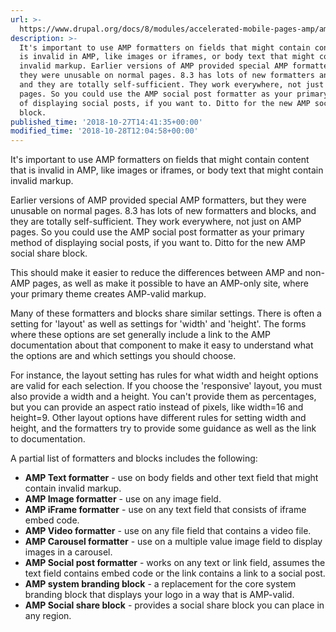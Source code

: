 ```yaml
---
url: >-
  https://www.drupal.org/docs/8/modules/accelerated-mobile-pages-amp/amp-version-83/amp-formatters-and-blocks
description: >-
  It's important to use AMP formatters on fields that might contain content that
  is invalid in AMP, like images or iframes, or body text that might contain
  invalid markup. Earlier versions of AMP provided special AMP formatters, but
  they were unusable on normal pages. 8.3 has lots of new formatters and blocks,
  and they are totally self-sufficient. They work everywhere, not just on AMP
  pages. So you could use the AMP social post formatter as your primary method
  of displaying social posts, if you want to. Ditto for the new AMP social share
  block.
published_time: '2018-10-27T14:41:35+00:00'
modified_time: '2018-10-28T12:04:58+00:00'
---
```

It's important to use AMP formatters on fields that might contain content that is invalid in AMP, like images or iframes, or body text that might contain invalid markup. 

Earlier versions of AMP provided special AMP formatters, but they were unusable on normal pages. 8.3 has lots of new formatters and blocks, and they are totally self-sufficient. They work everywhere, not just on AMP pages. So you could use the AMP social post formatter as your primary method of displaying social posts, if you want to. Ditto for the new AMP social share block.

This should make it easier to reduce the differences between AMP and non-AMP pages, as well as make it possible to have an AMP-only site, where your primary theme creates AMP-valid markup.

Many of these formatters and blocks share similar settings. There is often a setting for 'layout' as well as settings for 'width' and 'height'. The forms where these options are set generally include a link to the AMP documentation about that component to make it easy to understand what the options are and which settings you should choose.

For instance, the layout setting has rules for what width and height options are valid for each selection. If you choose the 'responsive' layout, you must also provide a width and a height. You can't provide them as percentages, but you can provide an aspect ratio instead of pixels, like width=16 and height=9\. Other layout options have different rules for setting width and height, and the formatters try to provide some guidance as well as the link to documentation.

A partial list of formatters and blocks includes the following:

* **AMP Text formatter** \- use on body fields and other text field that might contain invalid markup.
* **AMP Image formatter** \- use on any image field.
* **AMP iFrame formatter** \- use on any text field that consists of iframe embed code.
* **AMP Video formatter** \- use on any file field that contains a video file.
* **AMP Carousel formatter** \- use on a multiple value image field to display images in a carousel.
* **AMP Social post formatter** \- works on any text or link field, assumes the text field contains embed code or the link contains a link to a social post.
* **AMP system branding block** \- a replacement for the core system branding block that displays your logo in a way that is AMP-valid.
* **AMP Social share block** \- provides a social share block you can place in any region.